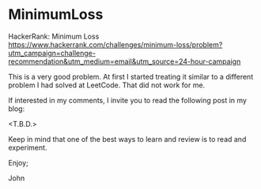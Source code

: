 # MinimumLoss
HackerRank: Minimum Loss
https://www.hackerrank.com/challenges/minimum-loss/problem?utm_campaign=challenge-recommendation&utm_medium=email&utm_source=24-hour-campaign

This is a very good problem.
At first I started treating it similar to a different problem I had
solved at LeetCode. That did not work for me.

If interested in my comments, I invite you to read the following post in my blog:

<T.B.D.>

Keep in mind that one of the best ways to learn and review is to read and experiment.

Enjoy;

John
